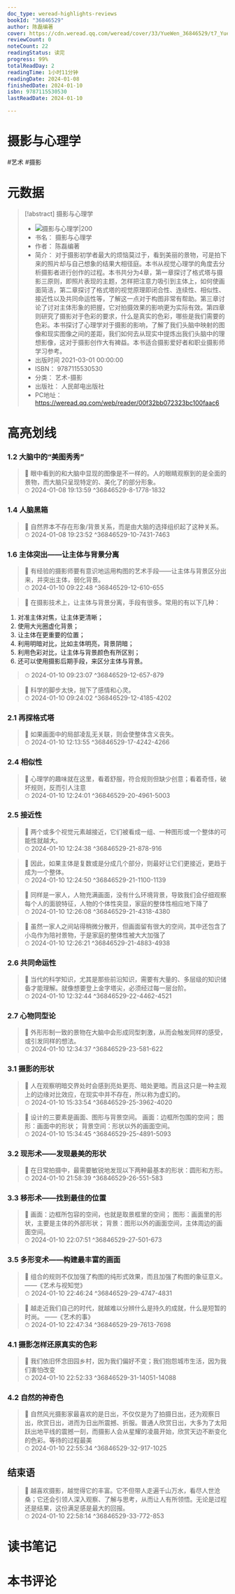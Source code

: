 ```yaml
---
doc_type: weread-highlights-reviews
bookId: "36846529"
author: 陈磊编著
cover: https://cdn.weread.qq.com/weread/cover/33/YueWen_36846529/t7_YueWen_36846529.jpg
reviewCount: 0
noteCount: 22
readingStatus: 读完
progress: 99%
totalReadDay: 2
readingTime: 1小时11分钟
readingDate: 2024-01-08
finishedDate: 2024-01-10
isbn: 9787115530530
lastReadDate: 2024-01-10

---
```

# 摄影与心理学

#艺术 #摄影

# 元数据
> [!abstract] 摄影与心理学
> - ![ 摄影与心理学|200](https://cdn.weread.qq.com/weread/cover/33/YueWen_36846529/t7_YueWen_36846529.jpg)
> - 书名： 摄影与心理学
> - 作者： 陈磊编著
> - 简介： 对于摄影初学者最大的烦恼莫过于，看到美丽的景物，可是拍下来的照片却与自己想象的结果大相径庭。本书从视觉心理学的角度去分析摄影者进行创作的过程。本书共分为4章，第一章探讨了格式塔与摄影三原则，即照片表现的主题，怎样把注意力吸引到主体上，如何使画面简洁，第二章探讨了格式塔的视觉原理即闭合性、连续性、相似性、接近性以及共同命运性等，了解这一点对于构图非常有帮助。第三章讨论了讨对主体形象的把握，它对拍摄效果的影响更为实际有效。第四章则研究了摄影对于色彩的要求，什么是真实的色彩，哪些是我们需要的色彩。本书探讨了心理学对于摄影的影响，了解了我们头脑中映射的图像和现实图像之间的差距，我们如何去从现实中提炼出我们头脑中的理想影像，这对于摄影创作大有裨益。本书适合摄影爱好者和职业摄影师学习参考。
> - 出版时间 2021-03-01 00:00:00
> - ISBN： 9787115530530
> - 分类： 艺术-摄影
> - 出版社： 人民邮电出版社
> - PC地址：https://weread.qq.com/web/reader/00f32bb072323bc100faac6

# 高亮划线

### 1.2 大脑中的“美图秀秀”

> 📌 眼中看到的和大脑中显现的图像是不一样的。人的眼睛观察到的是全面的景物，而大脑只呈现特定的、美化了的部分形象。  
> ⏱ 2024-01-08 19:13:59 ^36846529-8-1778-1832

### 1.4 人脑黑箱

> 📌 自然界本不存在形象/背景关系，而是由大脑的选择组织起了这种关系。  
> ⏱ 2024-01-08 19:23:52 ^36846529-10-7431-7463

### 1.6 主体突出——让主体与背景分离

> 📌 有经验的摄影师要有意识地运用构图的艺术手段——让主体与背景区分出来，并突出主体，弱化背景。  
> ⏱ 2024-01-10 09:22:48 ^36846529-12-610-655

> 📌 在摄影技术上，让主体与背景分离，手段有很多。常用的有以下几种：
1. 对准主体对焦，让主体更清晰；
2. 使用大光圈虚化背景；
3. 让主体在更重要的位置；
4. 利用明暗对比，比如主体明亮，背景阴暗；
5. 利用色彩对比，让主体与背景颜色有所区别；
6. 还可以使用摄影后期手段，来区分主体与背景。  
> ⏱ 2024-01-10 09:23:07 ^36846529-12-657-879

> 📌 科学的脚步太快，抛下了感情和心灵。  
> ⏱ 2024-01-10 09:24:02 ^36846529-12-4185-4202

### 2.1 再探格式塔

> 📌 如果画面中的局部凌乱无关联，则会使整体含义丧失。  
> ⏱ 2024-01-10 12:13:55 ^36846529-17-4242-4266

### 2.4 相似性

> 📌 心理学的趣味就在这里，看着舒服，符合规则但缺少创意；看着奇怪，破坏规则，反而引人注意  
> ⏱ 2024-01-10 12:24:01 ^36846529-20-4961-5003

### 2.5 接近性

> 📌 两个或多个视觉元素越接近，它们被看成一组、一种图形或一个整体的可能性就越大。  
> ⏱ 2024-01-10 12:24:38 ^36846529-21-878-916

> 📌 因此，如果主体是复数或是分成几个部分，则最好让它们更接近，更趋于成为一个整体。  
> ⏱ 2024-01-10 12:24:50 ^36846529-21-1100-1139

> 📌 同样是一家人，人物充满画面，没有什么环境背景，导致我们会仔细观察每个人的面貌特征，人物的个体性突显，家庭的整体性相应地下降了  
> ⏱ 2024-01-10 12:26:08 ^36846529-21-4318-4380

> 📌 虽然一家人之间站得稍微分散开，但画面留有很大的空间，其中还包含了小岛作为陪衬景物，于是家庭的整体性被大大加强了  
> ⏱ 2024-01-10 12:26:21 ^36846529-21-4883-4938

### 2.6 共同命运性

> 📌 当代的科学知识，尤其是那些前沿知识，需要有大量的、多层级的知识储备才能理解。就像想要登上金字塔尖，必须经过每一层台阶。  
> ⏱ 2024-01-10 12:32:44 ^36846529-22-4462-4521

### 2.7 心物同型论

> 📌 外形形制一致的景物在大脑中会形成同型刺激，从而会触发同样的感受，或引发同样的想法。  
> ⏱ 2024-01-10 12:34:37 ^36846529-23-581-622

### 3.1 摄影的形状

> 📌 人在观察明暗交界处时会感到亮处更亮、暗处更暗。而且这只是一种主观上的边缘对比效应，在现实中并不存在，所以称为虚幻的。  
> ⏱ 2024-01-10 15:33:54 ^36846529-25-3962-4020

> 📌 设计的三要素是画面、图形与背景空间。
画面：边框所包围的空间；
图形：画面中的形状；
背景空间：形状以外的画面空间。  
> ⏱ 2024-01-10 15:34:45 ^36846529-25-4891-5093

### 3.2 现形术——发现最美的形状

> 📌 在日常拍摄中，最需要敏锐地发现以下两种最基本的形状：圆形和方形。  
> ⏱ 2024-01-10 21:58:39 ^36846529-26-551-583

### 3.3 移形术——找到最佳的位置

> 📌 画面：边框所包容的空间，也就是取景框里的空间；
图形：画面里的形状，主要是主体的外部形状；
背景：图形以外的画面空间，主体周边的画面空间。  
> ⏱ 2024-01-10 22:07:51 ^36846529-27-501-673

### 3.5 多形变术——构建最丰富的画面

> 📌 组合的规则不仅加强了构图的纯形式效果，而且加强了构图的象征意义。
——《艺术与视知觉》  
> ⏱ 2024-01-10 22:46:24 ^36846529-29-4747-4831

> 📌 越走近我们自己的时代，就越难以分辨什么是持久的成就，什么是短暂的时尚。
——《艺术的事》  
> ⏱ 2024-01-10 22:47:34 ^36846529-29-7613-7698

### 4.1 摄影怎样还原真实的色彩

> 📌 我们依旧怀念田园乡村，因为我们偏好不变；我们抱怨城市生活，因为我们害怕改变  
> ⏱ 2024-01-10 22:52:33 ^36846529-31-14051-14088

### 4.2 自然的神奇色

> 📌 自然风光摄影家最喜欢的是日出，不仅仅是为了拍摄日出，还为观察日出，欣赏日出，进而为日出所震撼、折服。普通人欣赏日出，大多为了太阳跃出地平线的震撼一刻，而摄影人会从星耀的凌晨开始，欣赏天边不断变化的色彩。等待的过程最美  
> ⏱ 2024-01-10 22:55:34 ^36846529-32-917-1025

## 结束语

> 📌 越喜欢摄影，越觉得它的丰富。它不但带人走遍千山万水，看尽人世沧桑；它还会引领人深入观察、了解与思考，从而让人有所领悟。无论是过程还是结果，这份满足感是最大的回报。  
> ⏱ 2024-01-10 22:58:14 ^36846529-33-772-853



# 读书笔记



# 本书评论
